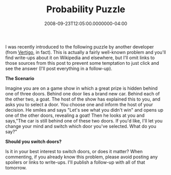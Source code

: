 ﻿---
title: Probability Puzzle
date: "2008-09-23T12:05:00.0000000-04:00"
description: I was recently introduced to the following puzzle by another
featuredImage: img/probability-puzzle-featured.png
---

I was recently introduced to the following puzzle by another developer (from [Vertigo](http://vertigosoftware.com/), in fact). This is actually a fairly well-known problem and you'll find write-ups about it on Wikipedia and elsewhere, but I'll omit links to those sources from this post to prevent some temptation to just click and see the answer (I'll post everything in a follow-up).

**The Scenario**

Imagine you are on a game show in which a great prize is hidden behind one of three doors. Behind one door lies a brand new car. Behind each of the other two, a goat. The host of the show has explained this to you, and asks you to select a door. You choose one and inform the host of your decision. He smiles and says "Let's see what you didn't win" and opens up one of the other doors, revealing a goat! Then he looks at you and says,"The car is still behind one of these two doors. If you'd like, I'll let you change your mind and switch which door you've selected. What do you say?"

**Should you switch doors?**

Is it in your best interest to switch doors, or does it matter? When commenting, if you already know this problem, please avoid posting any spoilers or links to write-ups. I'll publish a follow-up with all of that tomorrow.

